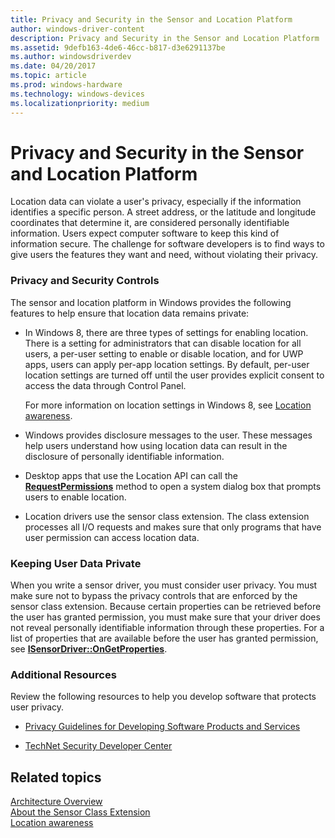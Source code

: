 ```yaml
---
title: Privacy and Security in the Sensor and Location Platform
author: windows-driver-content
description: Privacy and Security in the Sensor and Location Platform
ms.assetid: 9defb163-4de6-46cc-b817-d3e6291137be
ms.author: windowsdriverdev
ms.date: 04/20/2017
ms.topic: article
ms.prod: windows-hardware
ms.technology: windows-devices
ms.localizationpriority: medium
---
```


# Privacy and Security in the Sensor and Location Platform


Location data can violate a user's privacy, especially if the information identifies a specific person. A street address, or the latitude and longitude coordinates that determine it, are considered personally identifiable information. Users expect computer software to keep this kind of information secure. The challenge for software developers is to find ways to give users the features they want and need, without violating their privacy.

### Privacy and Security Controls

The sensor and location platform in Windows provides the following features to help ensure that location data remains private:

-   In Windows 8, there are three types of settings for enabling location. There is a setting for administrators that can disable location for all users, a per-user setting to enable or disable location, and for UWP apps, users can apply per-app location settings. By default, per-user location settings are turned off until the user provides explicit consent to access the data through Control Panel.

    For more information on location settings in Windows 8, see [Location awareness](https://msdn.microsoft.com/library/windows/apps/br225603).

-   Windows provides disclosure messages to the user. These messages help users understand how using location data can result in the disclosure of personally identifiable information.

-   Desktop apps that use the Location API can call the [**RequestPermissions**](https://msdn.microsoft.com/library/windows/desktop/dd317635) method to open a system dialog box that prompts users to enable location.

-   Location drivers use the sensor class extension. The class extension processes all I/O requests and makes sure that only programs that have user permission can access location data.

### Keeping User Data Private

When you write a sensor driver, you must consider user privacy. You must make sure not to bypass the privacy controls that are enforced by the sensor class extension. Because certain properties can be retrieved before the user has granted permission, you must make sure that your driver does not reveal personally identifiable information through these properties. For a list of properties that are available before the user has granted permission, see [**ISensorDriver::OnGetProperties**](https://msdn.microsoft.com/library/windows/hardware/ff545610).

### Additional Resources

Review the following resources to help you develop software that protects user privacy.

-   [Privacy Guidelines for Developing Software Products and Services](http://go.microsoft.com/fwlink/p/?linkid=237149)

-   [TechNet Security Developer Center](http://go.microsoft.com/fwlink/p/?linkid=237150)

## Related topics
[Architecture Overview](https://msdn.microsoft.com/library/windows/hardware/ff545400)  
[About the Sensor Class Extension](https://msdn.microsoft.com/library/windows/hardware/ff545398)  
[Location awareness](https://msdn.microsoft.com/library/windows/apps/br225603)  



